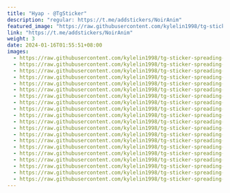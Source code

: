 ```yaml
---
title: "Нуар - @TgSticker"
description: "regular: https://t.me/addstickers/NoirAnim"
featured_image: "https://raw.githubusercontent.com/kylelin1998/tg-sticker-spreading-worldwide-images/main/img/9d1d03a5-2882-49e1-8d14-ee6f378a4768.jpg"
link: "https://t.me/addstickers/NoirAnim"
weight: 3
date: 2024-01-16T01:55:51+08:00
images:
  - https://raw.githubusercontent.com/kylelin1998/tg-sticker-spreading-worldwide-images/main/img/9d1d03a5-2882-49e1-8d14-ee6f378a4768.jpg
  - https://raw.githubusercontent.com/kylelin1998/tg-sticker-spreading-worldwide-images/main/img/e304f0ca-d890-4035-83d4-8a47a63d70f2.jpg
  - https://raw.githubusercontent.com/kylelin1998/tg-sticker-spreading-worldwide-images/main/img/7f5a0ed5-8444-4b35-b514-c2b8d858a1c5.jpg
  - https://raw.githubusercontent.com/kylelin1998/tg-sticker-spreading-worldwide-images/main/img/9a949ba1-2bd3-470d-8616-f583f658befc.jpg
  - https://raw.githubusercontent.com/kylelin1998/tg-sticker-spreading-worldwide-images/main/img/8b422213-c4ae-44f6-bbcb-adabda722b7c.jpg
  - https://raw.githubusercontent.com/kylelin1998/tg-sticker-spreading-worldwide-images/main/img/303ee3ad-a2b3-4ab6-b3d4-b03064794b7e.jpg
  - https://raw.githubusercontent.com/kylelin1998/tg-sticker-spreading-worldwide-images/main/img/fe4dcb46-efc1-49bd-9b0c-6b625b438cf8.jpg
  - https://raw.githubusercontent.com/kylelin1998/tg-sticker-spreading-worldwide-images/main/img/f0716bf5-7195-437f-9ccd-5c125f1f9d3f.jpg
  - https://raw.githubusercontent.com/kylelin1998/tg-sticker-spreading-worldwide-images/main/img/c1736c58-ca0a-4c27-8636-15f7d8569cac.jpg
  - https://raw.githubusercontent.com/kylelin1998/tg-sticker-spreading-worldwide-images/main/img/31abb96c-643a-4cb2-8cac-26d19ed00246.jpg
  - https://raw.githubusercontent.com/kylelin1998/tg-sticker-spreading-worldwide-images/main/img/ec9e8e2a-7aae-4f53-a4c1-37b4cb4efa24.jpg
  - https://raw.githubusercontent.com/kylelin1998/tg-sticker-spreading-worldwide-images/main/img/88b3200a-f462-4a5e-b840-da0352ff1e41.jpg
  - https://raw.githubusercontent.com/kylelin1998/tg-sticker-spreading-worldwide-images/main/img/fed9f5e4-9a4a-40ae-bf58-0434f8642ddf.jpg
  - https://raw.githubusercontent.com/kylelin1998/tg-sticker-spreading-worldwide-images/main/img/231c79c5-9a9d-4a88-8537-0f13ffc14762.jpg
  - https://raw.githubusercontent.com/kylelin1998/tg-sticker-spreading-worldwide-images/main/img/206bb8b9-e2ab-41e2-95d4-d81120769361.jpg
  - https://raw.githubusercontent.com/kylelin1998/tg-sticker-spreading-worldwide-images/main/img/2c0bc324-79b7-40ab-8854-5c9eecea2b88.jpg
  - https://raw.githubusercontent.com/kylelin1998/tg-sticker-spreading-worldwide-images/main/img/d0f1fdcf-813d-48df-99d9-9befa78a65a7.jpg
  - https://raw.githubusercontent.com/kylelin1998/tg-sticker-spreading-worldwide-images/main/img/a15b7cc9-a23c-4c38-9dc2-c9b252b33e97.jpg
  - https://raw.githubusercontent.com/kylelin1998/tg-sticker-spreading-worldwide-images/main/img/c2fcb8fd-16c8-4163-bb93-0d3e66e88918.jpg
  - https://raw.githubusercontent.com/kylelin1998/tg-sticker-spreading-worldwide-images/main/img/26e7e0a7-dc99-4d59-9ef5-1e96b853c96b.jpg
---
```

